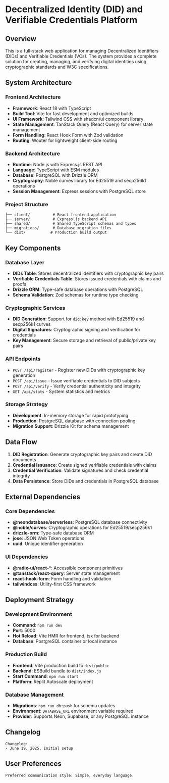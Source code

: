 # Decentralized Identity (DID) and Verifiable Credentials Platform

## Overview

This is a full-stack web application for managing Decentralized Identifiers (DIDs) and Verifiable Credentials (VCs). The system provides a complete solution for creating, managing, and verifying digital identities using cryptographic standards and W3C specifications.

## System Architecture

### Frontend Architecture
- **Framework**: React 18 with TypeScript
- **Build Tool**: Vite for fast development and optimized builds
- **UI Framework**: Tailwind CSS with shadcn/ui component library
- **State Management**: TanStack Query (React Query) for server state management
- **Form Handling**: React Hook Form with Zod validation
- **Routing**: Wouter for lightweight client-side routing

### Backend Architecture
- **Runtime**: Node.js with Express.js REST API
- **Language**: TypeScript with ESM modules
- **Database**: PostgreSQL with Drizzle ORM
- **Cryptography**: Noble curves library for Ed25519 and secp256k1 operations
- **Session Management**: Express sessions with PostgreSQL store

### Project Structure
```
├── client/          # React frontend application
├── server/          # Express.js backend API
├── shared/          # Shared TypeScript schemas and types
├── migrations/      # Database migration files
└── dist/           # Production build output
```

## Key Components

### Database Layer
- **DIDs Table**: Stores decentralized identifiers with cryptographic key pairs
- **Verifiable Credentials Table**: Stores issued credentials with claims and proofs
- **Drizzle ORM**: Type-safe database operations with PostgreSQL
- **Schema Validation**: Zod schemas for runtime type checking

### Cryptographic Services
- **DID Generation**: Support for `did:key` method with Ed25519 and secp256k1 curves
- **Digital Signatures**: Cryptographic signing and verification for credentials
- **Key Management**: Secure storage and retrieval of public/private key pairs

### API Endpoints
- `POST /api/register` - Register new DIDs with cryptographic key generation
- `POST /api/issue` - Issue verifiable credentials to DID subjects
- `POST /api/verify` - Verify credential authenticity and integrity
- `GET /api/stats` - System statistics and metrics

### Storage Strategy
- **Development**: In-memory storage for rapid prototyping
- **Production**: PostgreSQL database with connection pooling
- **Migration Support**: Drizzle Kit for schema management

## Data Flow

1. **DID Registration**: Generate cryptographic key pairs and create DID documents
2. **Credential Issuance**: Create signed verifiable credentials with claims
3. **Credential Verification**: Validate signatures and check credential integrity
4. **Data Persistence**: Store DIDs and credentials in PostgreSQL database

## External Dependencies

### Core Dependencies
- **@neondatabase/serverless**: PostgreSQL database connectivity
- **@noble/curves**: Cryptographic operations for Ed25519/secp256k1
- **drizzle-orm**: Type-safe database ORM
- **jose**: JSON Web Token operations
- **uuid**: Unique identifier generation

### UI Dependencies
- **@radix-ui/react-***: Accessible component primitives
- **@tanstack/react-query**: Server state management
- **react-hook-form**: Form handling and validation
- **tailwindcss**: Utility-first CSS framework

## Deployment Strategy

### Development Environment
- **Command**: `npm run dev`
- **Port**: 5000
- **Hot Reload**: Vite HMR for frontend, tsx for backend
- **Database**: PostgreSQL container or local instance

### Production Build
- **Frontend**: Vite production build to `dist/public`
- **Backend**: ESBuild bundle to `dist/index.js`
- **Start Command**: `npm run start`
- **Platform**: Replit Autoscale deployment

### Database Management
- **Migrations**: `npm run db:push` for schema updates
- **Environment**: `DATABASE_URL` environment variable required
- **Provider**: Supports Neon, Supabase, or any PostgreSQL instance

## Changelog

```
Changelog:
- June 19, 2025. Initial setup
```

## User Preferences

```
Preferred communication style: Simple, everyday language.
```